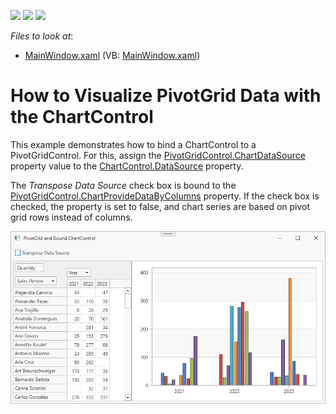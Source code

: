 <!-- default badges list -->
![](https://img.shields.io/endpoint?url=https://codecentral.devexpress.com/api/v1/VersionRange/128579024/21.1.5%2B)
[![](https://img.shields.io/badge/Open_in_DevExpress_Support_Center-FF7200?style=flat-square&logo=DevExpress&logoColor=white)](https://supportcenter.devexpress.com/ticket/details/E2913)
[![](https://img.shields.io/badge/📖_How_to_use_DevExpress_Examples-e9f6fc?style=flat-square)](https://docs.devexpress.com/GeneralInformation/403183)
<!-- default badges end -->
<!-- default file list -->
*Files to look at*:
* [MainWindow.xaml](./CS/DXPivotGrid_ChartsIntegration/MainWindow.xaml) (VB: [MainWindow.xaml](./VB/DXPivotGrid_ChartsIntegration/MainWindow.xaml))
<!-- default file list end -->

# How to Visualize PivotGrid Data with the ChartControl


This example demonstrates how to bind a ChartControl to a PivotGridControl. For this, assign the [PivotGridControl.ChartDataSource](https://docs.devexpress.com/WPF/DevExpress.Xpf.PivotGrid.PivotGridControl.ChartDataSource) property value to the [ChartControl.DataSource](https://docs.devexpress.com/WPF/DevExpress.Xpf.Charts.ChartControl.DataSource) property.

The _Transpose Data Source_ check box is bound to the [PivotGridControl.ChartProvideDataByColumns](https://docs.devexpress.com/WPF/DevExpress.Xpf.PivotGrid.PivotGridControl.ChartProvideDataByColumns) property. If the check box is checked, the property is set to false, and chart series are based on pivot grid rows instead of columns.

![screenshot](/images/screenshot.png)
